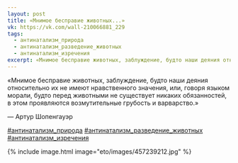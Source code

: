 ```yaml
---
layout: post
title: «Мнимое бесправие животных...»
vk: https://vk.com/wall-210066881_229
tags:
  - антинатализм_природа
  - антинатализм_разведение_животных
  - антинатализм_изречения
excerpt: «Мнимое бесправие животных, заблуждение, будто наши деяния относительно их не имеют нравственного значения, или, говоря языком морали, будто перед животными не существует никаких обязанностей, в этом проявляются возмутительные грубость и варварство.» — Артур Шопенгауэр
---
```

«Мнимое бесправие животных, заблуждение, будто наши деяния относительно их не имеют нравственного значения, или, говоря языком морали, будто перед животными не существует никаких обязанностей, в этом проявляются возмутительные грубость и варварство.»

— Артур Шопенгауэр

[#антинатализм_природа](poisk.html#антинатализм_природа) 
[#антинатализм_разведение_животных](poisk.html#антинатализм_разведение_животных) 
[#антинатализм_изречения](poisk.html#антинатализм_изречения)

{% include image.html image="eto/images/457239212.jpg" %}